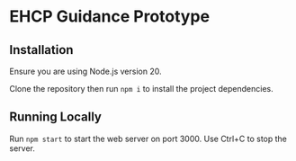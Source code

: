 # EHCP Guidance Prototype

## Installation

Ensure you are using Node.js version 20.

Clone the repository then run `npm i` to install the project dependencies.

## Running Locally

Run `npm start` to start the web server on port 3000.
Use Ctrl+C to stop the server.
